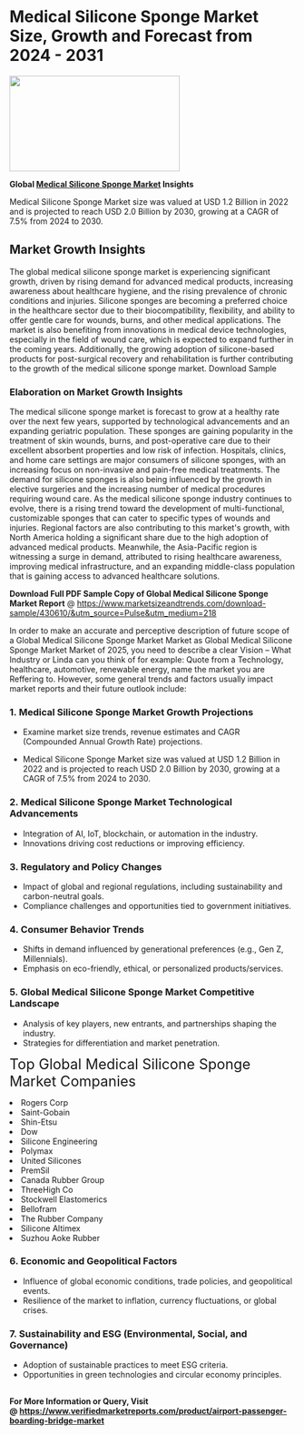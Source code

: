 <H1>Medical Silicone Sponge Market Size, Growth and Forecast from 2024 - 2031</H1><img class="aligncenter size-medium wp-image-584254" src="https://thirdeyenews.in/wp-content/uploads/2024/09/Global-Market-Research-300x168.jpeg" alt="" width="300" height="168" /><p><strong>Global&nbsp;<a href="https://www.marketsizeandtrends.com/download-sample/430610/&amp;utm_source=Pulse&amp;utm_medium=218">Medical Silicone Sponge Market</a> Insights</strong></p><p>Medical Silicone Sponge Market size was valued at USD 1.2 Billion in 2022 and is projected to reach USD 2.0 Billion by 2030, growing at a CAGR of 7.5% from 2024 to 2030.</p><p><h2>Market Growth Insights</h2> The global medical silicone sponge market is experiencing significant growth, driven by rising demand for advanced medical products, increasing awareness about healthcare hygiene, and the rising prevalence of chronic conditions and injuries. Silicone sponges are becoming a preferred choice in the healthcare sector due to their biocompatibility, flexibility, and ability to offer gentle care for wounds, burns, and other medical applications. The market is also benefiting from innovations in medical device technologies, especially in the field of wound care, which is expected to expand further in the coming years. Additionally, the growing adoption of silicone-based products for post-surgical recovery and rehabilitation is further contributing to the growth of the medical silicone sponge market. Download Sample <h3>Elaboration on Market Growth Insights</h3> The medical silicone sponge market is forecast to grow at a healthy rate over the next few years, supported by technological advancements and an expanding geriatric population. These sponges are gaining popularity in the treatment of skin wounds, burns, and post-operative care due to their excellent absorbent properties and low risk of infection. Hospitals, clinics, and home care settings are major consumers of silicone sponges, with an increasing focus on non-invasive and pain-free medical treatments. The demand for silicone sponges is also being influenced by the growth in elective surgeries and the increasing number of medical procedures requiring wound care. As the medical silicone sponge industry continues to evolve, there is a rising trend toward the development of multi-functional, customizable sponges that can cater to specific types of wounds and injuries. Regional factors are also contributing to this market's growth, with North America holding a significant share due to the high adoption of advanced medical products. Meanwhile, the Asia-Pacific region is witnessing a surge in demand, attributed to rising healthcare awareness, improving medical infrastructure, and an expanding middle-class population that is gaining access to advanced healthcare solutions. </p><p><span class=""><strong>Download Full PDF Sample Copy of Global Medical Silicone Sponge Market Report</strong> @ <a href="https://www.marketsizeandtrends.com/download-sample/430610/&amp;utm_source=Pulse&amp;utm_medium=218" target="_blank">https://www.marketsizeandtrends.com/download-sample/430610/&amp;utm_source=Pulse&amp;utm_medium=218</a></span></p><p>In order to make an accurate and perceptive description of future scope of a Global&nbsp;Medical Silicone Sponge Market Market as Global&nbsp;Medical Silicone Sponge Market Market of 2025, you need to describe a clear Vision &ndash; What Industry or Linda can you think of for example: Quote from a Technology, healthcare, automotive, renewable energy, name the market you are Reffering to. However, some general trends and factors usually impact market reports and their future outlook include:</p><h3>1.&nbsp;<strong>Medical Silicone Sponge Market Growth Projections</strong></h3><ul><li>Examine market size trends, revenue estimates and CAGR (Compounded Annual Growth Rate) projections.</li><li><p>Medical Silicone Sponge Market size was valued at USD 1.2 Billion in 2022 and is projected to reach USD 2.0 Billion by 2030, growing at a CAGR of 7.5% from 2024 to 2030.</p></li></ul><h3>2.&nbsp;<strong>Medical Silicone Sponge Market Technological Advancements</strong></h3><ul><li>Integration of AI, IoT, blockchain, or automation in the industry.</li><li>Innovations driving cost reductions or improving efficiency.</li></ul><h3>3.&nbsp;<strong>Regulatory and Policy Changes</strong></h3><ul><li>Impact of global and regional regulations, including sustainability and carbon-neutral goals.</li><li>Compliance challenges and opportunities tied to government initiatives.</li></ul><h3>4.&nbsp;<strong>Consumer Behavior Trends</strong></h3><ul><li>Shifts in demand influenced by generational preferences (e.g., Gen Z, Millennials).</li><li>Emphasis on eco-friendly, ethical, or personalized products/services.</li></ul><h3>5.&nbsp;<strong>Global Medical Silicone Sponge Market Competitive Landscape</strong></h3><ul><li>Analysis of key players, new entrants, and partnerships shaping the industry.</li><li>Strategies for differentiation and market penetration.</li></ul><p data-pm-slice="1 1 []"><span style="color: inherit; font-family: inherit; font-size: 25px;">Top Global Medical Silicone Sponge Market Companies</span></p><div class="" data-test-id=""><p><li>Rogers Corp</li><li> Saint-Gobain</li><li> Shin-Etsu</li><li> Dow</li><li> Silicone Engineering</li><li> Polymax</li><li> United Silicones</li><li> PremSil</li><li> Canada Rubber Group</li><li> ThreeHigh Co</li><li> Stockwell Elastomerics</li><li> Bellofram</li><li> The Rubber Company</li><li> Silicone Altimex</li><li> Suzhou Aoke Rubber</li></p></div><h3>6.&nbsp;<strong>Economic and Geopolitical Factors</strong></h3><ul><li>Influence of global economic conditions, trade policies, and geopolitical events.</li><li>Resilience of the market to inflation, currency fluctuations, or global crises.</li></ul><h3>7.&nbsp;<strong>Sustainability and ESG (Environmental, Social, and Governance)</strong></h3><ul><li>Adoption of sustainable practices to meet ESG criteria.</li><li>Opportunities in green technologies and circular economy principles.</li></ul><h2><strong style="font-size: 14px;">For More Information or Query, Visit @&nbsp;</strong><a style="background-color: #ffffff; font-size: 14px;" href="https://www.marketsizeandtrends.com/report/medical-silicone-sponge-market/" target="_blank">https://www.verifiedmarketreports.com/product/airport-passenger-boarding-bridge-market</a></h2>
